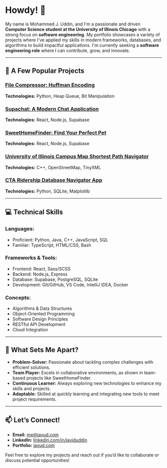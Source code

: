 # Howdy! 👋

My name is Mohammed J. Uddin, and I'm a passionate and driven **Computer Science student at the University of Illinois Chicago** with a strong focus on **software engineering**. My portfolio showcases a variety of projects where I've applied my skills in modern frameworks, databases, and algorithms to build impactful applications. I'm currently seeking a **software engineering role** where I can contribute, grow, and innovate.

---

## 🚀 **A Few Popular Projects**

### [File Compressor: Huffman Encoding](https://github.com/javud/filecompressor)
**Technologies:** Python, Heap Queue, Bit Manipulation

### [Supachat: A Modern Chat Application](https://github.com/javud/supachat)  
**Technologies:** React, Node.js, Supabase  

### [SweetHomeFinder: Find Your Perfect Pet](https://github.com/javud/sweethomefinder)  
**Technologies:** React, Node.js, Supabase  

### [University of Illinois Campus Map Shortest Path Navigator](https://github.com/javud/campus-path-finder)  
**Technologies:** C++, OpenStreetMap, TinyXML  

### [CTA Ridership Database Navigator App](https://github.com/javud/cta-database)  
**Technologies:** Python, SQLite, Matplotlib  

---

## 💻 **Technical Skills**

### **Languages:**
- Proficient: Python, Java, C++, JavaScript, SQL
- Familiar: TypeScript, HTML/CSS, Bash

### **Frameworks & Tools:**
- Frontend: React, Sass/SCSS
- Backend: Node.js, Express
- Database: Supabase, PostgreSQL, SQLite
- Development: Git/GitHub, VS Code, IntelliJ IDEA, Docker

### **Concepts:**
- Algorithms & Data Structures
- Object-Oriented Programming
- Software Design Principles
- RESTful API Development
- Cloud Integration

---

## 🌟 **What Sets Me Apart?**

- **Problem-Solver:** Passionate about tackling complex challenges with efficient solutions.
- **Team Player:** Excels in collaborative environments, as shown in team-based projects like SweetHomeFinder.
- **Continuous Learner:** Always exploring new technologies to enhance my skills and projects.
- **Adaptable:** Skilled at quickly learning and integrating new tools to meet project requirements.

---

## 📫 **Let’s Connect!**

- **Email:** me@javud.com
- **LinkedIn:** [linkedin.com/in/javiduddin](https://www.linkedin.com/in/javiduddin)
- **Portfolio:** [javud.com](https://www.javud.com)

Feel free to explore my projects and reach out if you’d like to collaborate or discuss potential opportunities!

